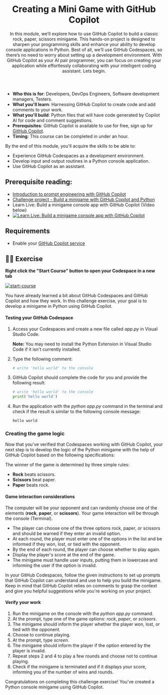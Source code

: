 <header>

# Creating a Mini Game with GitHub Copilot

In this module, we’ll explore how to use GitHub Copilot to build a classic rock, paper, scissors minigame. This hands-on project is designed to sharpen your programming skills and enhance your ability to develop console applications in Python. Best of all, we’ll use GitHub Codespaces, so there’s no need to worry about setting up a development environment. With GitHub Copilot as your AI pair programmer, you can focus on creating your application while effortlessly collaborating with your intelligent coding assistant. Lets begin.

</header>


- **Who this is for**: Developers, DevOps Engineers, Software development managers, Testers.
- **What you'll learn**: Harnessing GitHub Copilot to create code and add comments to your work.
- **What you'll build**: Python files that will have code generated by Copilot AI for code and comment suggestions.
- **Prerequisites**: GitHub Copilot is available to use for free, sign up for [GitHub Copilot](https://gh.io/copilot).
- **Timing**: This course can be completed in under an hour.

By the end of this module, you'll acquire the skills to be able to:

- Experience GitHub Codespaces as a development environment.
- Develop input and output routines in a Python console application.
- Use GitHub Copilot as an assistant.

## Prerequisite reading:
- [Introduction to prompt engineering with GitHub Copilot](https://learn.microsoft.com/training/modules/introduction-prompt-engineering-with-github-copilot//?WT.mc_id=academic-113596-abartolo)
- [Challenge project - Build a minigame with GitHub Copilot and Python](https://learn.microsoft.com/training/modules/challenge-project-create-mini-game-with-copilot/?WT.mc_id=academic-113596-abartolo)
- Learn Live: Build a minigame console app with GitHub Copilot (Video below)
- [![Learn Live: Build a minigame console app with GitHub Copilot](https://mediusimg.event.microsoft.com/video-53275/b508053c0b/thumbnail.jpg?sv=2018-03-28&sr=c&sig=k6NthrPwnvBfDPNAEBQaYaVzlJavZ8pnWuP6OcKm4Bs%3D&se=2028-11-18T05%3A23%3A52Z&sp=r)](https://youtu.be/Fi_jl3G7i8Y?si=v56VPYfTHYBBEX11)
  

## Requirements

- Enable your [GitHub Copilot service](https://github.com/github-copilot/signup)

## 💪🏽 Exercise

**Right click the "Start Course" button to open your Codespace in a new tab**
 
[![start-course](https://user-images.githubusercontent.com/1221423/235727646-4a590299-ffe5-480d-8cd5-8194ea184546.svg)](https://github.com/new?template_owner=skills&template_name=copilot-codespaces-vscode&owner=%40me&name=skills-copilot-codespaces-vscode&description=My+clone+repository&visibility=public)

You have already learned a bit about GitHub Codespaces and GitHub Copilot and how they work. In this challenge exercise, your goal is to develop a minigame in Python using GitHub Copilot. 

#### Testing your GitHub Codespace

1. Access your Codespaces and create a new file called *app.py* in Visual Studio Code.

   **Note:** You may need to install the Python Extension in Visual Studio Code if it isn't currently installed.

2. Type the following comment:

   ```python
   # write 'hello world' to the console
   ```
      
3. GitHub Copilot should complete the code for you and provide the following result:

   ```python
   # write 'hello world' to the console
   print('hello world')
   ```

4. Run the application with the *python app.py* command in the terminal and check if the result is similar to the following console message:

   ```bash
   hello world
   ```
   
### Creating the game logic

Now that you've verified that Codespaces working with GitHub Copilot, your next step is to develop the logic of the Python minigame with the help of GitHub Copilot based on the following specifications:

The winner of the game is determined by three simple rules:

- **Rock** beats scissors.
- **Scissors** beat paper.
- **Paper** beats rock.

#### Game interaction considerations

The computer will be your opponent and can randomly choose one of the elements (**rock**, **paper**, or **scissors**). Your game interaction will be through the console (Terminal).

- The player can choose one of the three options rock, paper, or scissors and should be warned if they enter an invalid option.
- At each round, the player must enter one of the options in the list and be informed if they won, lost, or tied with the opponent.
- By the end of each round, the player can choose whether to play again.
- Display the player's score at the end of the game.
- The minigame must handle user inputs, putting them in lowercase and informing the user if the option is invalid.

In your GitHub Codespaces, follow the given instructions to set up prompts that GitHub Copilot can understand and use to help you build the minigame. Keep in mind that GitHub Copilot relies on comments to grasp the context and give you helpful suggestions while you're working on your project.

#### Verify your work

1. Run the minigame on the console with the *python app.py* command.
2. At the prompt, type one of the game options: *rock*, *paper*, or *scissors*.
3. The minigame should inform the player whether the player won, lost, or tied with the opponent.
4. Choose to continue playing.
5. At the prompt, type *screen*.
6. The minigame should inform the player if the option entered by the player is invalid.
7. Repeat steps 2 and 4 to play a few rounds and choose not to continue playing.
8. Check if the minigame is terminated and if it displays your score, informing you of the number of wins and rounds.

Congratulations on completing this challenge exercise! You've created a Python console minigame using GitHub Copilot.
